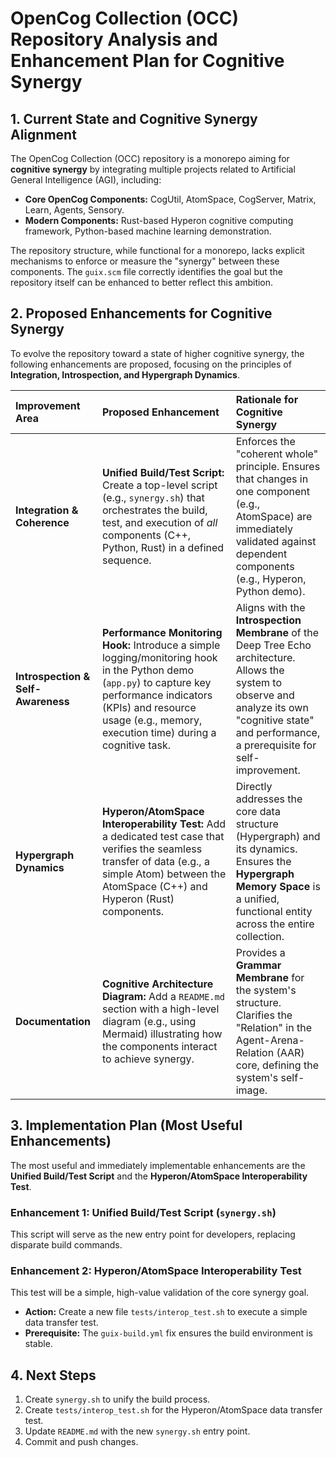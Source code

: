 # OpenCog Collection (OCC) Repository Analysis and Enhancement Plan for Cognitive Synergy

## 1. Current State and Cognitive Synergy Alignment

The OpenCog Collection (OCC) repository is a monorepo aiming for **cognitive synergy** by integrating multiple projects related to Artificial General Intelligence (AGI), including:
*   **Core OpenCog Components:** CogUtil, AtomSpace, CogServer, Matrix, Learn, Agents, Sensory.
*   **Modern Components:** Rust-based Hyperon cognitive computing framework, Python-based machine learning demonstration.

The repository structure, while functional for a monorepo, lacks explicit mechanisms to enforce or measure the "synergy" between these components. The `guix.scm` file correctly identifies the goal but the repository itself can be enhanced to better reflect this ambition.

## 2. Proposed Enhancements for Cognitive Synergy

To evolve the repository toward a state of higher cognitive synergy, the following enhancements are proposed, focusing on the principles of **Integration, Introspection, and Hypergraph Dynamics**.

| Improvement Area | Proposed Enhancement | Rationale for Cognitive Synergy |
| :--- | :--- | :--- |
| **Integration & Coherence** | **Unified Build/Test Script:** Create a top-level script (e.g., `synergy.sh`) that orchestrates the build, test, and execution of *all* components (C++, Python, Rust) in a defined sequence. | Enforces the "coherent whole" principle. Ensures that changes in one component (e.g., AtomSpace) are immediately validated against dependent components (e.g., Hyperon, Python demo). |
| **Introspection & Self-Awareness** | **Performance Monitoring Hook:** Introduce a simple logging/monitoring hook in the Python demo (`app.py`) to capture key performance indicators (KPIs) and resource usage (e.g., memory, execution time) during a cognitive task. | Aligns with the **Introspection Membrane** of the Deep Tree Echo architecture. Allows the system to observe and analyze its own "cognitive state" and performance, a prerequisite for self-improvement. |
| **Hypergraph Dynamics** | **Hyperon/AtomSpace Interoperability Test:** Add a dedicated test case that verifies the seamless transfer of data (e.g., a simple Atom) between the AtomSpace (C++) and Hyperon (Rust) components. | Directly addresses the core data structure (Hypergraph) and its dynamics. Ensures the **Hypergraph Memory Space** is a unified, functional entity across the entire collection. |
| **Documentation** | **Cognitive Architecture Diagram:** Add a `README.md` section with a high-level diagram (e.g., using Mermaid) illustrating how the components interact to achieve synergy. | Provides a **Grammar Membrane** for the system's structure. Clarifies the "Relation" in the Agent-Arena-Relation (AAR) core, defining the system's self-image. |

## 3. Implementation Plan (Most Useful Enhancements)

The most useful and immediately implementable enhancements are the **Unified Build/Test Script** and the **Hyperon/AtomSpace Interoperability Test**.

### Enhancement 1: Unified Build/Test Script (`synergy.sh`)

This script will serve as the new entry point for developers, replacing disparate build commands.

### Enhancement 2: Hyperon/AtomSpace Interoperability Test

This test will be a simple, high-value validation of the core synergy goal.

*   **Action:** Create a new file `tests/interop_test.sh` to execute a simple data transfer test.
*   **Prerequisite:** The `guix-build.yml` fix ensures the build environment is stable.

## 4. Next Steps

1.  Create `synergy.sh` to unify the build process.
2.  Create `tests/interop_test.sh` for the Hyperon/AtomSpace data transfer test.
3.  Update `README.md` with the new `synergy.sh` entry point.
4.  Commit and push changes.
